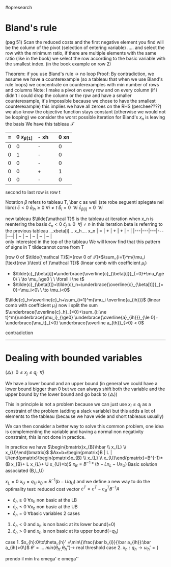 #opresearch 
# Bland's rule 
(pag 51)
Scan the reduced costs and the first negative element you find will be the column of the pivot (selection of entering variable)
.....
and select the row with the minimum ratio, if there are multiple elements with the same ratio (like in the book) we select the row according to the basic variable with the smallest index.
(in the book example on row 2)

Theorem: if you use Bland's rule $\to$ no loop
Proof: By contradiction, we assume we have a counterexample (so a tableau that when we use Bland's rule loops) we concentrate on counterexamples with min number of rows and columns
Note: I make a pivot on every row and on every column (if i didn't i could drop the column or the rpw and have a smaller counterexample, it's impossible because we chose to have the smallest counterexample) this implies we have all zeroes on the RHS (perchee????)
we also know the objective function stays constant (otherwise we would not be looping)
			   we consider the worst possible iteration for Bland's $x_n$ is leaving the basis
We have this tableau $\mathcal T$  

| = |0 $x_{\beta[1]}$  | - xh |   | 0 xn|
|---|---|---|---|---|
| 0 | 0 | - |   | 0 |  
| 0 | 1 | - |   | 0 |
| 0 | 0 | - |   | 0 |
| 0 | 0 | + |   | 1 |
| 0 | 0 | - |   | 0 |
second to last row is row t 

Notation $\beta$ refers to tableau T, \bar c as well 
(ste robe seguenti spiegate nel libro)
$\bar c < 0$
$\bar a_{ih} \ge 0 \ \forall i \ne t$ 
$\bar b_i=0\ \  \forall i$
$\bar c_{\beta[i]} =0 \ \ \forall i$

new tableau $\tilde{\mathcal T}$ 
is the tableau at iteration when x_n is reentering the basis
$\tilde c_n <0$
$\tilde c_j \ge 0 \ \ \forall j\ne n$
in this iteration beta is referring to the previous tableau
     ...xbeta[i]... x_h.... x_n
| = | +  | + |  + | - |
|---|---|---|---|---|
| ~ | ~ | ~ |  ~ |  ~ |  
only interested in the top of the tableau
We will know find that this pattern of signs in T tildecannot come from T

\[row 0 of $\tilde{\mathcal T}$\]=\[row 0 of ${\mathcal T}$\]+$\sum_{i=1}^m{\mu_i [\text{row }i\text{ of }\mathcal T]}$ (linear comb with coefficient $\mu_i$)
*  $\tilde{c}_{\beta[i]}=\underbrace{\overline{c}_{\beta[i]}}_{=0}+\mu_i\ge0\ \ \to \mu_i\ge0 \ \ \forall i \ne t$
*  $\tilde{c}_{\beta[t]}=\tilde{c}_n=\underbrace{\overline{c}_{\beta[t]}}_{=0}+\mu_i<0\ \ \to \mu_i<0$

$\tilde{c}_h=\overline{c}_h+\sum_{i=1}^m{\mu_i \overline{a_{ih}}}$ (linear comb with coefficient $\mu_i$)
now i split the sum
$\underbrace{\overline{c}_h}_{<0}+\sum_{i:i\ne t}^m{\underbrace{\mu_i}_{\ge0} \underbrace{\overline{a}_{ih}}}_{\le 0}+ \underbrace{\mu_t}_{<0} \underbrace{\overline a_{th}}_{>0} < 0$ 

contradiction

---

# Dealing with bounded variables

$(\triangle) \ \ 0 \le x_j \le q_j \ \  \forall j$

We have a lower bound and an upper bound 
(in general we could have a lower bound bigger than 0 but we can always shift both the variable and the upper bound by the lower bound and go back to $(\triangle)$)

This in principle is not a problem because we can just use $x_i \le q_j$ as a constraint of the problem (adding a slack variable) but this adds a lot of elements to the tableau (because we have wide and short tableaus usually)

We can then consider a better way to solve this common problem, one idea is complementing the variable and having a normal non negativity constraint, this is not done in practice.

In practice we have $\begin{bmatrix}x_{B}\hbar \\ x_{L} \\ x_{U}\end{bmatrix}$
$Ax=b=\begin{pmatrix}B | L | U\end{pmatrix}\begin{pmatrix}x_{B} \\ x_{L} \\ x_{U}\end{pmatrix}=B^{-1}* (B x_{B}+ L x_{L}+ U x_{U}=b)$
$x_B=B^{-1}* (b - L x_{L}- U x_{U})$
Basic solution associated (B,L,U)

$x_L=0$
$x_U=q_U$
$x_{B}= B^{-1}(b - U q_U)$
and we define a new way to do the optimality test:
reduced cost vector
$\bar c^{T}=c^{T}-c_{B}^{T}B^{-1}A$
* $\bar c_{h}\ge 0\  \forall x_h$ non basic at the LB
* $\bar c_{h}\le 0\  \forall x_h$ non basic at the UB
* $\bar c_{h}=0\  \forall$basic variables
2 cases 
1. $\bar c_{h}<0$ and $x_h$ is non basic at its lower bound(=0)
2. $\bar c_{h}>0$ and $x_h$ is non basic at its upper bound(=$q_h$)

case 1.
$x_{h}:0\to\theta_{h}' =\min\{\frac{\bar b_{i}}{\bar a_{ih}}:\bar a_{ih}>0\}$
$\theta_{}' = \dots$
$min\{ \theta_{h',}\theta_{h}'' \}\to$ real threshold
case 2. 
$x_{h}:q_h\to\omega_{h}' =\}$

prendo il min tra omega' e omega''